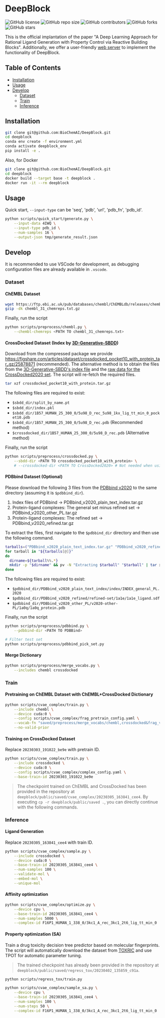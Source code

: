 # DeepBlock

![GitHub license](https://img.shields.io/github/license/BioChemAI/DeepBlock.svg)
![GitHub repo size](https://img.shields.io/github/repo-size/BioChemAI/DeepBlock.svg)
![GitHub contributors](https://img.shields.io/github/contributors/BioChemAI/DeepBlock)
![GitHub forks](https://badgen.net/github/forks/BioChemAI/DeepBlock)
![GitHub stars](https://img.shields.io/github/stars/BioChemAI/DeepBlock.svg)

This is the official implantation of the paper "A Deep Learning Approach for Rational Ligand Generation with Property Control via Reactive Building Blocks".
Additionally, we offer a user-friendly [web server](https://biochemai.app.pizyds.com/) to implement the functionality of DeepBlock.

## Table of Contents

- [Installation](#installation)
- [Usage](#usage)
- [Develop](#develop)
  - [Dataset](#dataset)
  - [Train](#train)
  - [Inference](#inference)

## Installation

```bash
git clone git@github.com:BioChemAI/DeepBlock.git
cd deepblock
conda env create -f environment.yml
conda activate deepblock_env
pip install -e .
```

Also, for Docker

```bash
git clone git@github.com:BioChemAI/DeepBlock.git
cd deepblock
docker build --target base -t deepblock .
docker run -it --rm deepblock
```

## Usage

Quick start, `--input-type` can be 'seq', 'pdb', 'url', 'pdb_fn', 'pdb_id'.

```bash
python scripts/quick_start/generate.py \
    --input-data 4IWQ \
    --input-type pdb_id \
    --num-samples 16 \
    --output-json tmp/generate_result.json
```

## Develop

It is recommended to use VSCode for development, as debugging configuration files are already available in `.vscode`.

### Dataset

#### ChEMBL Dataset

```bash
wget https://ftp.ebi.ac.uk/pub/databases/chembl/ChEMBLdb/releases/chembl_31/chembl_31_chemreps.txt.gz
gzip -dk chembl_31_chemreps.txt.gz
```

Finally, run the script

```bash
python scripts/preprocess/chembl.py \
    --chembl-chemreps <PATH TO chembl_31_chemreps.txt>
```

#### CrossDocked Dataset (Index by [3D-Generative-SBDD](https://github.com/luost26/3D-Generative-SBDD))

Download from the compressed package we provide <https://figshare.com/articles/dataset/crossdocked_pocket10_with_protein_tar_gz/25878871> (recommended). The alternative method is to obtain the files from the [3D-Generative-SBDD's index file](https://github.com/luost26/3D-Generative-SBDD/blob/main/data/README.md) and the [raw data for the CrossDocked2020 set](https://github.com/gnina/models/tree/master/data/CrossDocked2020). The script will re-fetch the required files.

```bash
tar xzf crossdocked_pocket10_with_protein.tar.gz
```

The following files are required to exist:

- `$sbdd_dir/split_by_name.pt`
- `$sbdd_dir/index.pkl`
- `$sbdd_dir/1B57_HUMAN_25_300_0/5u98_D_rec_5u98_1kx_lig_tt_min_0_pocket10.pdb`
- `$sbdd_dir/1B57_HUMAN_25_300_0/5u98_D_rec.pdb` (Recommended method)
- `$crossdocked_dir/1B57_HUMAN_25_300_0/5u98_D_rec.pdb` (Alternative method)

Finally, run the script

```bash
python scripts/preprocess/crossdocked.py \
    --sbdd-dir <PATH TO crossdocked_pocket10_with_protein> \
    # --crossdocked-dir <PATH TO CrossDocked2020> # Not needed when using the recommended method
```

#### PDBbind Dataset (Optional)

Please download the following 3 files from the [PDBbind v2020](http://www.pdbbind.org.cn/download.php) 
to the same directory (assuming it is `$pdbbind_dir`).

1. Index files of PDBbind -> PDBbind_v2020_plain_text_index.tar.gz
2. Protein-ligand complexes: The general set minus refined set -> PDBbind_v2020_other_PL.tar.gz
3. Protein-ligand complexes: The refined set -> PDBbind_v2020_refined.tar.gz

To extract the files, first navigate to the `$pdbbind_dir` directory and then use the following command.

```bash
tarballs=("PDBbind_v2020_plain_text_index.tar.gz" "PDBbind_v2020_refined.tar.gz" "PDBbind_v2020_other_PL.tar.gz")
for tarball in "${tarballs[@]}"
do
  dirname=${tarball%%.*}
  mkdir -p "$dirname" && pv -N "Extracting $tarball" "$tarball" | tar xzf - -C "$dirname"
done
```

The following files are required to exist:

- `$pdbbind_dir/PDBbind_v2020_plain_text_index/index/INDEX_general_PL.2020`
- `$pdbbind_dir/PDBbind_v2020_refined/refined-set/1a1e/1a1e_ligand.sdf`
- `$pdbbind_dir/PDBbind_v2020_other_PL/v2020-other-PL/1a0q/1a0q_protein.pdb`

Finally, run the script

```bash
python scripts/preprocess/pdbbind.py \
    --pdbbind-dir <PATH TO PDBBind>

# Filter test set
python scripts/preprocess/pdbbind_pick_set.py
```

#### Merge Dictionary

```bash
python scripts/preprocess/merge_vocabs.py \
    --includes chembl crossdocked
```

### Train

#### Pretraining on ChEMBL Dataset with ChEMBL+CrossDocked Dictionary

```bash
python scripts/cvae_complex/train.py \
    --include chembl \
    --device cuda:0 \
    --config scripts/cvae_complex/frag_pretrain_config.yaml \
    --vocab-fn "saved/preprocess/merge_vocabs/chembl,crossdocked&frag_vocab.json" \
    --no-valid-prior
```

#### Training on CrossDocked Dataset

Replace `20230303_191022_be9e` with pretrain ID.

```bash
python scripts/cvae_complex/train.py \
    --include crossdocked \
    --device cuda:0 \
    --config scripts/cvae_complex/complex_config.yaml \
    --base-train-id 20230303_191022_be9e
```

> The checkpoint trained on ChEMBL and CrossDocked has been provided in the repository at `deepblock/public/saved/cvae_complex/20230305_163841_cee4`. By executing `cp -r deepblock/public/saved .`, you can directly continue with the following commands.

### Inference

#### Ligand Generation

Replace `20230305_163841_cee4` with train ID.

```bash
python scripts/cvae_complex/sample.py \
    --include crossdocked \
    --device cuda:0 \
    --base-train-id 20230305_163841_cee4 \
    --num-samples 100 \
    --validate-mol \
    --embed-mol \
    --unique-mol
```

#### Affinity optimization

```bash
python scripts/cvae_complex/optimize.py \
    --device cpu \
    --base-train-id 20230305_163841_cee4 \
    --num-samples 5000 \
    --complex-id F16P1_HUMAN_1_338_0/3kc1_A_rec_3kc1_2t6_lig_tt_min_0
```

#### Property optimization (SA)

Train a drug toxicity decision tree predictor based on molecular fingerprints. The script will automatically download the dataset from [TOXRIC](https://toxric.bioinforai.tech/) and use TPOT for automatic parameter tuning.

> The trained checkpoint has already been provided in the repository at `deepblock/public/saved/regress_tox/20230402_135859_c91a`.

```bash
python scripts/regress_tox/train.py
```

```bash
python scripts/cvae_complex/sample_sa.py \
    --device cpu \
    --base-train-id 20230305_163841_cee4 \
    --num-samples 100 \
    --num-steps 50 \
    --complex-id F16P1_HUMAN_1_338_0/3kc1_A_rec_3kc1_2t6_lig_tt_min_0
```

